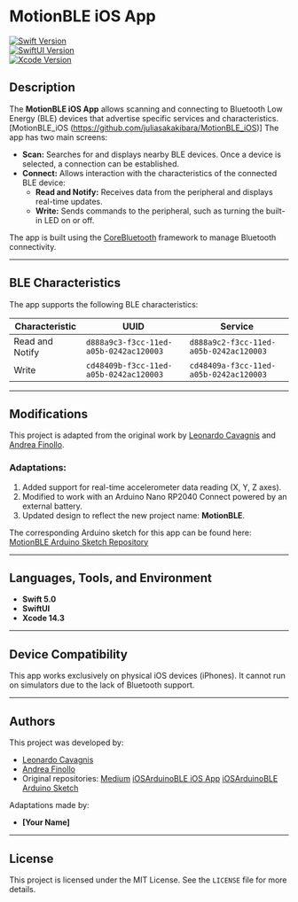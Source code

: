 # **MotionBLE iOS App**

[![Swift Version](https://img.shields.io/badge/Swift-5.0-orange.svg)](https://swift.org)  
[![SwiftUI Version](https://img.shields.io/badge/SwiftUI-2.0-green.svg)](https://developer.apple.com/documentation/swiftui)  
[![Xcode Version](https://img.shields.io/badge/Xcode-14.3-blue.svg)](https://developer.apple.com/xcode/)

## **Description**

The **MotionBLE iOS App** allows scanning and connecting to Bluetooth Low Energy (BLE) devices that advertise specific services and characteristics. 
[MotionBLE_iOS (https://github.com/juliasakakibara/MotionBLE_iOS)]
The app has two main screens:

- **Scan:** Searches for and displays nearby BLE devices. Once a device is selected, a connection can be established.
- **Connect:** Allows interaction with the characteristics of the connected BLE device:
  - **Read and Notify:** Receives data from the peripheral and displays real-time updates.
  - **Write:** Sends commands to the peripheral, such as turning the built-in LED on or off.

The app is built using the [CoreBluetooth](https://developer.apple.com/documentation/corebluetooth) framework to manage Bluetooth connectivity.

---

## **BLE Characteristics**

The app supports the following BLE characteristics:

| Characteristic           | UUID                                     | Service                                   |
| ------------------------ | ---------------------------------------- | ----------------------------------------- |
| Read and Notify           | `d888a9c3-f3cc-11ed-a05b-0242ac120003`   | `d888a9c2-f3cc-11ed-a05b-0242ac120003`   |
| Write                     | `cd48409b-f3cc-11ed-a05b-0242ac120003`   | `cd48409a-f3cc-11ed-a05b-0242ac120003`   |

---

## **Modifications**

This project is adapted from the original work by [Leonardo Cavagnis](https://github.com/leonardocavagnis) and [Andrea Finollo](https://github.com/DrAma999). 

### Adaptations:
1. Added support for real-time accelerometer data reading (X, Y, Z axes).
2. Modified to work with an Arduino Nano RP2040 Connect powered by an external battery.
3. Updated design to reflect the new project name: **MotionBLE**.

The corresponding Arduino sketch for this app can be found here:  
[MotionBLE Arduino Sketch Repository](https://github.com/yourusername/MotionBLE_ArduinoSketch)

---

## **Languages, Tools, and Environment**

- **Swift 5.0**
- **SwiftUI**
- **Xcode 14.3**

---

## **Device Compatibility**

This app works exclusively on physical iOS devices (iPhones). It cannot run on simulators due to the lack of Bluetooth support.

---

## **Authors**

This project was developed by:
- [Leonardo Cavagnis](https://github.com/leonardocavagnis)
- [Andrea Finollo](https://github.com/DrAma999)
- Original repositories:
  [Medium](https://leonardocavagnis.medium.com/from-arduino-programming-to-ios-app-development-8b5da1783e1e)
  [iOSArduinoBLE iOS App](https://github.com/leonardocavagnis/iOSArduinoBLE_iOSApp)
  [iOSArduinoBLE Arduino Sketch](https://github.com/leonardocavagnis/iOSArduinoBLE_ArduinoSketch)


Adaptations made by:
- **[Your Name]**

---

## **License**

This project is licensed under the MIT License. See the `LICENSE` file for more details.
